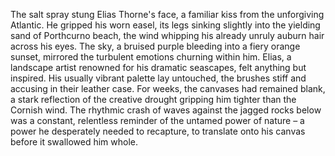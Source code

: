 The salt spray stung Elias Thorne's face, a familiar kiss from the unforgiving Atlantic.  He gripped his worn easel, its legs sinking slightly into the yielding sand of Porthcurno beach, the wind whipping his already unruly auburn hair across his eyes.  The sky, a bruised purple bleeding into a fiery orange sunset, mirrored the turbulent emotions churning within him.  Elias, a landscape artist renowned for his dramatic seascapes, felt anything but inspired.  His usually vibrant palette lay untouched, the brushes stiff and accusing in their leather case.  For weeks, the canvases had remained blank, a stark reflection of the creative drought gripping him tighter than the Cornish wind.  The rhythmic crash of waves against the jagged rocks below was a constant, relentless reminder of the untamed power of nature – a power he desperately needed to recapture, to translate onto his canvas before it swallowed him whole.
